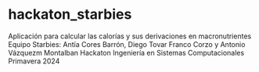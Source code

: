 # hackaton_starbies
Aplicación para calcular las calorías y sus derivaciones en macronutrientes
Equipo Starbies: Antía Cores Barrón, Diego Tovar Franco Corzo y Antonio Vázquezm Montalban
Hackaton Ingeniería en Sistemas Computacionales Primavera 2024
